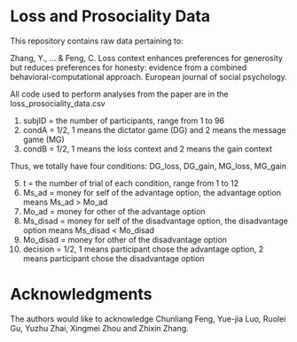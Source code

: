 # Loss and Prosociality Data
This repository contains raw data pertaining to:

Zhang, Y., … & Feng, C. Loss context enhances preferences for generosity but reduces preferences for honesty: evidence from a combined behavioral-computational approach. European journal of social psychology.

All code used to perform analyses from the paper are in the loss_prosociality_data.csv

1. subjID = the number of participants, range from 1 to 96
2. condA = 1/2, 1 means the dictator game (DG) and 2 means the message game (MG)
3. condB = 1/2, 1 means the loss context and 2 means the gain context

Thus, we totally have four conditions: DG_loss, DG_gain, MG_loss, MG_gain

5. t = the number of trial of each condition, range from 1 to 12
6. Ms_ad = money for self of the advantage option, the advantage option means Ms_ad > Mo_ad
7. Mo_ad = money for other of the advantage option
8. Ms_disad = money for self of the disadvantage option, the disadvantage option means Ms_disad < Mo_disad
9. Mo_disad = money for other of the disadvantage option
10. decision = 1/2, 1 means participant chose the advantage option, 2 means participant chose the disadvantage option

# Acknowledgments
The authors would like to acknowledge Chunliang Feng, Yue-jia Luo, Ruolei Gu, Yuzhu Zhai, Xingmei Zhou and Zhixin Zhang.
